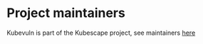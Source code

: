 # Project maintainers

Kubevuln is part of the Kubescape project, see maintainers [here](https://github.com/kubescape/kubescape/blob/master/MAINTAINERS.md)